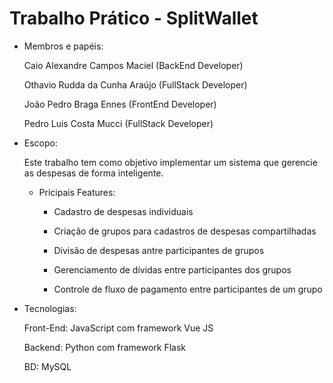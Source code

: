 # Trabalho Prático - SplitWallet

* Membros e papéis:

    Caio Alexandre Campos Maciel (BackEnd Developer)
  
    Othavio Rudda da Cunha Araújo (FullStack Developer)
  
    João Pedro Braga Ennes (FrontEnd Developer)

    Pedro Luis Costa Mucci (FullStack Developer)
  
*   Escopo:

    Este trabalho tem como objetivo implementar um sistema que gerencie as despesas de forma inteligente.

    *  Pricipais Features:
 
          - Cadastro de despesas individuais

          - Criação de grupos para cadastros de despesas compartilhadas

          - Divisão de despesas antre participantes de grupos

          - Gerenciamento de dívidas entre participantes dos grupos

          - Controle de fluxo de pagamento entre participantes de um grupo

* Tecnologias:

    Front-End: JavaScript com framework Vue JS

    Backend: Python com framework Flask

    BD: MySQL
